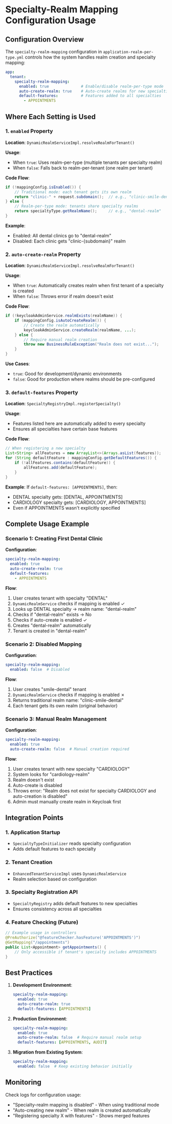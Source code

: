 # Specialty-Realm Mapping Configuration Usage

## Configuration Overview

The `specialty-realm-mapping` configuration in `application-realm-per-type.yml` controls how the system handles realm creation and specialty mapping:

```yaml
app:
  tenant:
    specialty-realm-mapping:
      enabled: true              # Enable/disable realm-per-type mode
      auto-create-realm: true    # Auto-create realms for new specialties
      default-features:          # Features added to all specialties
        - APPOINTMENTS
```

## Where Each Setting is Used

### 1. `enabled` Property

**Location**: `DynamicRealmServiceImpl.resolveRealmForTenant()`

**Usage**:
- When `true`: Uses realm-per-type (multiple tenants per specialty realm)
- When `false`: Falls back to realm-per-tenant (one realm per tenant)

**Code Flow**:
```java
if (!mappingConfig.isEnabled()) {
    // Traditional mode: each tenant gets its own realm
    return "clinic-" + request.subdomain();  // e.g., "clinic-smile-dental"
} else {
    // Realm-per-type mode: tenants share specialty realms
    return specialtyType.getRealmName();     // e.g., "dental-realm"
}
```

**Example**:
- Enabled: All dental clinics go to "dental-realm"
- Disabled: Each clinic gets "clinic-{subdomain}" realm

### 2. `auto-create-realm` Property

**Location**: `DynamicRealmServiceImpl.resolveRealmForTenant()`

**Usage**:
- When `true`: Automatically creates realm when first tenant of a specialty is created
- When `false`: Throws error if realm doesn't exist

**Code Flow**:
```java
if (!keycloakAdminService.realmExists(realmName)) {
    if (mappingConfig.isAutoCreateRealm()) {
        // Create the realm automatically
        keycloakAdminService.createRealm(realmName, ...);
    } else {
        // Require manual realm creation
        throw new BusinessRuleException("Realm does not exist...");
    }
}
```

**Use Cases**:
- `true`: Good for development/dynamic environments
- `false`: Good for production where realms should be pre-configured

### 3. `default-features` Property

**Location**: `SpecialtyRegistryImpl.registerSpecialty()`

**Usage**:
- Features listed here are automatically added to every specialty
- Ensures all specialties have certain base features

**Code Flow**:
```java
// When registering a new specialty
List<String> allFeatures = new ArrayList<>(Arrays.asList(features));
for (String defaultFeature : mappingConfig.getDefaultFeatures()) {
    if (!allFeatures.contains(defaultFeature)) {
        allFeatures.add(defaultFeature);
    }
}
```

**Example**:
If `default-features: [APPOINTMENTS]`, then:
- DENTAL specialty gets: [DENTAL, APPOINTMENTS]
- CARDIOLOGY specialty gets: [CARDIOLOGY, APPOINTMENTS]
- Even if APPOINTMENTS wasn't explicitly specified

## Complete Usage Example

### Scenario 1: Creating First Dental Clinic

**Configuration**:
```yaml
specialty-realm-mapping:
  enabled: true
  auto-create-realm: true
  default-features:
    - APPOINTMENTS
```

**Flow**:
1. User creates tenant with specialty "DENTAL"
2. `DynamicRealmService` checks if mapping is enabled ✓
3. Looks up DENTAL specialty → realm name: "dental-realm"
4. Checks if "dental-realm" exists → No
5. Checks if auto-create is enabled ✓
6. Creates "dental-realm" automatically
7. Tenant is created in "dental-realm"

### Scenario 2: Disabled Mapping

**Configuration**:
```yaml
specialty-realm-mapping:
  enabled: false  # Disabled
```

**Flow**:
1. User creates "smile-dental" tenant
2. `DynamicRealmService` checks if mapping is enabled ✗
3. Returns traditional realm name: "clinic-smile-dental"
4. Each tenant gets its own realm (original behavior)

### Scenario 3: Manual Realm Management

**Configuration**:
```yaml
specialty-realm-mapping:
  enabled: true
  auto-create-realm: false  # Manual creation required
```

**Flow**:
1. User creates tenant with new specialty "CARDIOLOGY"
2. System looks for "cardiology-realm"
3. Realm doesn't exist
4. Auto-create is disabled
5. Throws error: "Realm does not exist for specialty CARDIOLOGY and auto-creation is disabled"
6. Admin must manually create realm in Keycloak first

## Integration Points

### 1. Application Startup
- `SpecialtyTypeInitializer` reads specialty configuration
- Adds default features to each specialty

### 2. Tenant Creation
- `EnhancedTenantServiceImpl` uses `DynamicRealmService`
- Realm selection based on configuration

### 3. Specialty Registration API
- `SpecialtyRegistry` adds default features to new specialties
- Ensures consistency across all specialties

### 4. Feature Checking (Future)
```java
// Example usage in controllers
@PreAuthorize("@featureChecker.hasFeature('APPOINTMENTS')")
@GetMapping("/appointments")
public List<Appointment> getAppointments() {
    // Only accessible if tenant's specialty includes APPOINTMENTS
}
```

## Best Practices

1. **Development Environment**:
   ```yaml
   specialty-realm-mapping:
     enabled: true
     auto-create-realm: true
     default-features: [APPOINTMENTS]
   ```

2. **Production Environment**:
   ```yaml
   specialty-realm-mapping:
     enabled: true
     auto-create-realm: false  # Require manual realm setup
     default-features: [APPOINTMENTS, AUDIT]
   ```

3. **Migration from Existing System**:
   ```yaml
   specialty-realm-mapping:
     enabled: false  # Keep existing behavior initially
   ```

## Monitoring

Check logs for configuration usage:
- "Specialty-realm mapping is disabled" - When using traditional mode
- "Auto-creating new realm" - When realm is created automatically
- "Registering specialty X with features" - Shows merged features